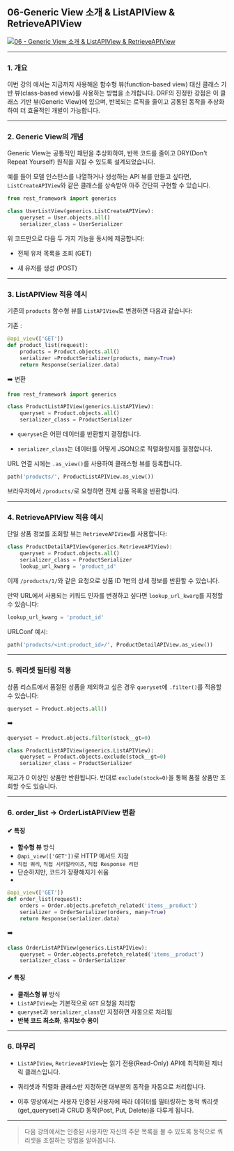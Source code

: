 
## 06-Generic View 소개 & ListAPIView & RetrieveAPIView

[![06 - Generic View 소개 & ListAPIView & RetrieveAPIView](https://img.youtube.com/vi/vExjSChWPWg/0.jpg)](https://youtu.be/vExjSChWPWg?list=PL-2EBeDYMIbTLulc9FSoAXhbmXpLq2l5t)


---



### 1. 개요

이번 강의 에서는 지금까지 사용해온 함수형 뷰(function-based view) 대신 클래스 기반 뷰(class-based view)를 사용하는 방법을 소개합니다. DRF의 진정한 강점은 이 클래스 기반 뷰(Generic View)에 있으며, 반복되는 로직을 줄이고 공통된 동작을 추상화하여 더 효율적인 개발이 가능합니다.

---

### 2. Generic View의 개념

Generic View는 공통적인 패턴을 추상화하여, 반복 코드를 줄이고 DRY(Don't Repeat Yourself) 원칙을 지킬 수 있도록 설계되었습니다.

예를 들어 모델 인스턴스를 나열하거나 생성하는 API 뷰를 만들고 싶다면, `ListCreateAPIView`와 같은 클래스를 상속받아 아주 간단히 구현할 수 있습니다.

```python
from rest_framework import generics

class UserListView(generics.ListCreateAPIView):
    queryset = User.objects.all()
    serializer_class = UserSerializer
```

위 코드만으로 다음 두 가지 기능을 동시에 제공합니다:

- 전체 유저 목록을 조회 (GET)
    
- 새 유저를 생성 (POST)
    

---

### 3. ListAPIView 적용 예시

기존의 `products` 함수형 뷰를 `ListAPIView`로 변경하면 다음과 같습니다:

기존 :
```python
@api_view(['GET'])
def product_list(request):
    products = Product.objects.all()
    serializer =ProductSerializer(products, many=True)
    return Response(serializer.data)
```

 ➡️ 변환
 
```python
from rest_framework import generics

class ProductListAPIView(generics.ListAPIView):
    queryset = Product.objects.all()
    serializer_class = ProductSerializer
```

- `queryset`은 어떤 데이터를 반환할지 결정합니다.
    
- `serializer_class`는 데이터를 어떻게 JSON으로 직렬화할지를 결정합니다.
    



URL 연결 시에는 `.as_view()`를 사용하여 클래스형 뷰를 등록합니다.

```python
path('products/', ProductListAPIView.as_view())
```

브라우저에서 `/products/`로 요청하면 전체 상품 목록을 반환합니다.

---

### 4. RetrieveAPIView 적용 예시

단일 상품 정보를 조회할 뷰는 `RetrieveAPIView`를 사용합니다:

```python
class ProductDetailAPIView(generics.RetrieveAPIView):
    queryset = Product.objects.all()
    serializer_class = ProductSerializer
    lookup_url_kwarg = 'product_id'
```

이제 `/products/1/`와 같은 요청으로 상품 ID 1번의 상세 정보를 반환할 수 있습니다.

만약 URL에서 사용되는 키워드 인자를 변경하고 싶다면 `lookup_url_kwarg`를 지정할 수 있습니다:

```python
lookup_url_kwarg = 'product_id'
```

URLConf 예시:

```python
path('products/<int:product_id>/', ProductDetailAPIView.as_view())
```

---

### 5. 쿼리셋 필터링 적용

상품 리스트에서 품절된 상품을 제외하고 싶은 경우 `queryset`에 `.filter()`를 적용할 수 있습니다:

```python
queryset = Product.objects.all()
```

➡️

```python
queryset = Product.objects.filter(stock__gt=0)
```

```python
class ProductListAPIView(generics.ListAPIView):
    queryset = Product.objects.exclude(stock__gt=0)
    serializer_class = ProductSerializer
```



재고가 0 이상인 상품만 반환됩니다. 반대로 `exclude(stock=0)`을 통해 품절 상품만 조회할 수도 있습니다.

---

### 6.  order_list   -> OrderListAPIView  변환

#### ✔ 특징

- **함수형 뷰** 방식
- `@api_view(['GET'])`로 HTTP 메서드 지정
- `직접 쿼리`, `직접 시리얼라이즈`, `직접 Response 리턴`
- 단순하지만, 코드가 장황해지기 쉬움
- 
```python
@api_view(['GET'])
def order_list(request):    
    orders = Order.objects.prefetch_related('items__product')
    serializer = OrderSerializer(orders, many=True)
    return Response(serializer.data)
```

➡️

```python
class OrderListAPIView(generics.ListAPIView):
    queryset = Order.objects.prefetch_related('items__product')
    serializer_class = OrderSerializer
```
#### ✔ 특징

- **클래스형 뷰** 방식 
- `ListAPIView`는 기본적으로 `GET` 요청을 처리함
- `queryset`과 `serializer_class`만 지정하면 자동으로 처리됨
- **반복 코드 최소화**, **유지보수 용이**



---


### 6. 마무리

- `ListAPIView`, `RetrieveAPIView`는 읽기 전용(Read-Only) API에 최적화된 제너릭 클래스입니다.
    
- 쿼리셋과 직렬화 클래스만 지정하면 대부분의 동작을 자동으로 처리합니다.
    
- 이후 영상에서는 사용자 인증된 사용자에 따라 데이터를 필터링하는 동적 쿼리셋(get_queryset)과 CRUD 동작(Post, Put, Delete)을 다루게 됩니다.
    

---

> 다음 강의에서는 인증된 사용자만 자신의 주문 목록을 볼 수 있도록 동적으로 쿼리셋을 조절하는 방법을 알아봅니다.
